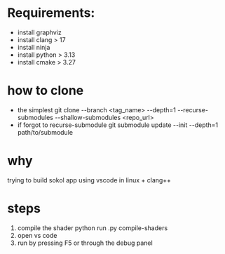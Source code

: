 # Requirements:
- install graphviz
- install clang > 17
- install ninja
- install python > 3.13
- install cmake > 3.27

# how to clone
- the simplest
  git clone --branch <tag_name> --depth=1 --recurse-submodules --shallow-submodules <repo_url>
- if forgot to recurse-submodule
  git submodule update --init --depth=1 path/to/submodule

# why
trying to build sokol app using vscode in linux + clang++

# steps
1. compile the shader
    python run .py compile-shaders
2. open vs code
3. run by pressing F5 or through the debug panel